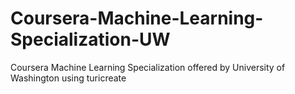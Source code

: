 # Coursera-Machine-Learning-Specialization-UW
Coursera Machine Learning Specialization offered by University of Washington using turicreate
